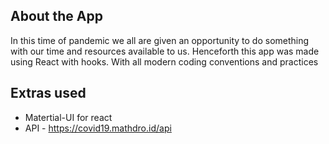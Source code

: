 ## About the App
In this time of pandemic we all are given an opportunity to do something with our time and resources available to us. Henceforth this app was made using React with hooks. With all modern coding conventions and practices

## Extras used
 - Matertial-UI for react
 - API - https://covid19.mathdro.id/api